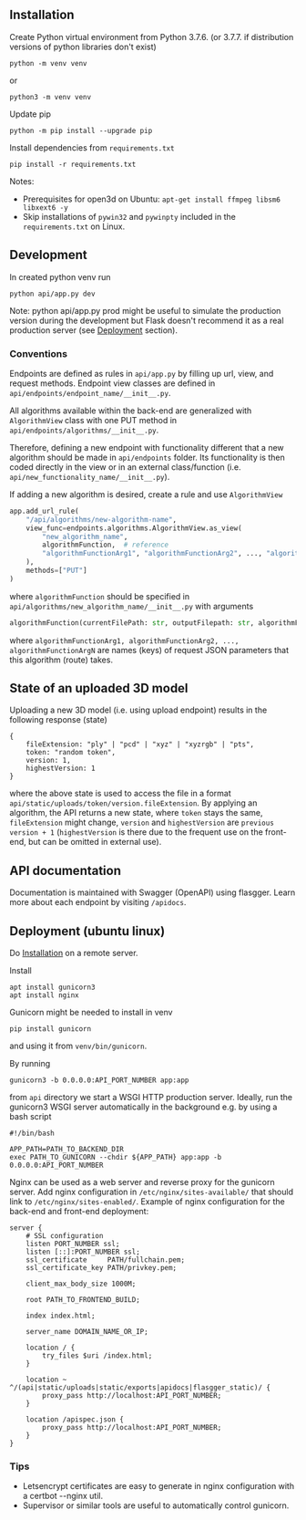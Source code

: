 ## Installation
Create Python virtual environment from 
Python 3.7.6. (or 3.7.7. if distribution versions of python libraries don't exist)
```
python -m venv venv
```
or
```
python3 -m venv venv
```
Update pip
```
python -m pip install --upgrade pip
```
Install dependencies from `requirements.txt`
```
pip install -r requirements.txt
```
Notes:
- Prerequisites for open3d on Ubuntu: `apt-get install ffmpeg libsm6 libxext6 -y`
- Skip installations of `pywin32` and `pywinpty` included in the `requirements.txt`
  on Linux.

## Development
In created python venv run
```
python api/app.py dev
```
Note: python api/app.py prod might be useful to simulate the production version 
during the development but Flask 
doesn't recommend it as a real production server 
(see <a href="#deployment-ubuntu-linux">Deployment</a> section).

### Conventions
Endpoints are defined as rules in `api/app.py` by filling up url, view, and 
request methods. Endpoint view classes are defined in 
`api/endpoints/endpoint_name/__init__.py`.

All algorithms available within the back-end are generalized with 
`AlgorithmView` class with one PUT method in 
`api/endpoints/algorithms/__init__.py`.

Therefore, defining a new endpoint with functionality different that a new
algorithm should be made in `api/endpoints` folder. Its functionality is
then coded directly in the view or in an external class/function
(i.e. `api/new_functionality_name/__init__.py`).

If adding a new algorithm is desired, create a rule and use `AlgorithmView`
```python
app.add_url_rule(
	"/api/algorithms/new-algorithm-name",
	view_func=endpoints.algorithms.AlgorithmView.as_view(
        "new_algorithm_name",
        algorithmFunction,  # reference
        "algorithmFunctionArg1", "algorithmFunctionArg2", ..., "algorithmFunctionArgN"
    ),
	methods=["PUT"]
)
```
where `algorithmFunction` should be specified in 
`api/algorithms/new_algorithm_name/__init__.py` with arguments
```python
algorithmFunction(currentFilePath: str, outputFilepath: str, algorithmFunctionArg1, algorithmFunctionArg2, ..., algorithmFunctionArgN)
```
where `algorithmFunctionArg1, algorithmFunctionArg2, ..., algorithmFunctionArgN`
are names (keys) of request JSON parameters that this algorithm (route) takes.

## State of an uploaded 3D model
Uploading a new 3D model (i.e. using upload endpoint) results in the
following response (state)
```
{
    fileExtension: "ply" | "pcd" | "xyz" | "xyzrgb" | "pts",
    token: "random token",
    version: 1,
    highestVersion: 1
}
```
where the above state is used to access the file in a format
`api/static/uploads/token/version.fileExtension`.
By applying an algorithm, the API returns a new state, where `token` stays
the same, `fileExtension` might change, `version` and `highestVersion`
are `previous version + 1` (`highestVersion` is there due to the frequent
use on the front-end, but can be omitted in external use).

## API documentation
Documentation is maintained with Swagger (OpenAPI) using flasgger.
Learn more about each endpoint by visiting `/apidocs`.

## Deployment (ubuntu linux)
Do <a href="#installation">Installation</a> on a remote server.

Install
```
apt install gunicorn3
apt install nginx
```

Gunicorn might be needed to install in venv
```
pip install gunicorn
```
and using it from `venv/bin/gunicorn`.

By running
```
gunicorn3 -b 0.0.0.0:API_PORT_NUMBER app:app
```
from `api` directory we start a WSGI HTTP production server.
Ideally, run the gunicorn3 WSGI server automatically in the 
background e.g. by using a bash script
```
#!/bin/bash

APP_PATH=PATH_TO_BACKEND_DIR
exec PATH_TO_GUNICORN --chdir ${APP_PATH} app:app -b 0.0.0.0:API_PORT_NUMBER
```

Nginx can be used as a web server and reverse proxy for the gunicorn server.
Add nginx configuration in `/etc/nginx/sites-available/` that should
link to `/etc/nginx/sites-enabled/`. Example of nginx configuration for the back-end and front-end 
deployment:
```
server {
    # SSL configuration
    listen PORT_NUMBER ssl;
    listen [::]:PORT_NUMBER ssl;
    ssl_certificate     PATH/fullchain.pem;
    ssl_certificate_key PATH/privkey.pem;
    
    client_max_body_size 1000M;

    root PATH_TO_FRONTEND_BUILD;

    index index.html;
    
    server_name DOMAIN_NAME_OR_IP;
    
    location / {
        try_files $uri /index.html;
    }
  
    location ~ ^/(api|static/uploads|static/exports|apidocs|flasgger_static)/ {
        proxy_pass http://localhost:API_PORT_NUMBER;
    }
  
    location /apispec.json {
        proxy_pass http://localhost:API_PORT_NUMBER;
    }
}
```

### Tips
- Letsencrypt certificates are easy to generate in nginx configuration with a certbot --nginx util.
- Supervisor or similar tools are useful to automatically control gunicorn.